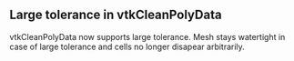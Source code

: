 ## Large tolerance in vtkCleanPolyData

vtkCleanPolyData now supports large tolerance.
Mesh stays watertight in case of large tolerance and cells no longer disapear arbitrarily.
